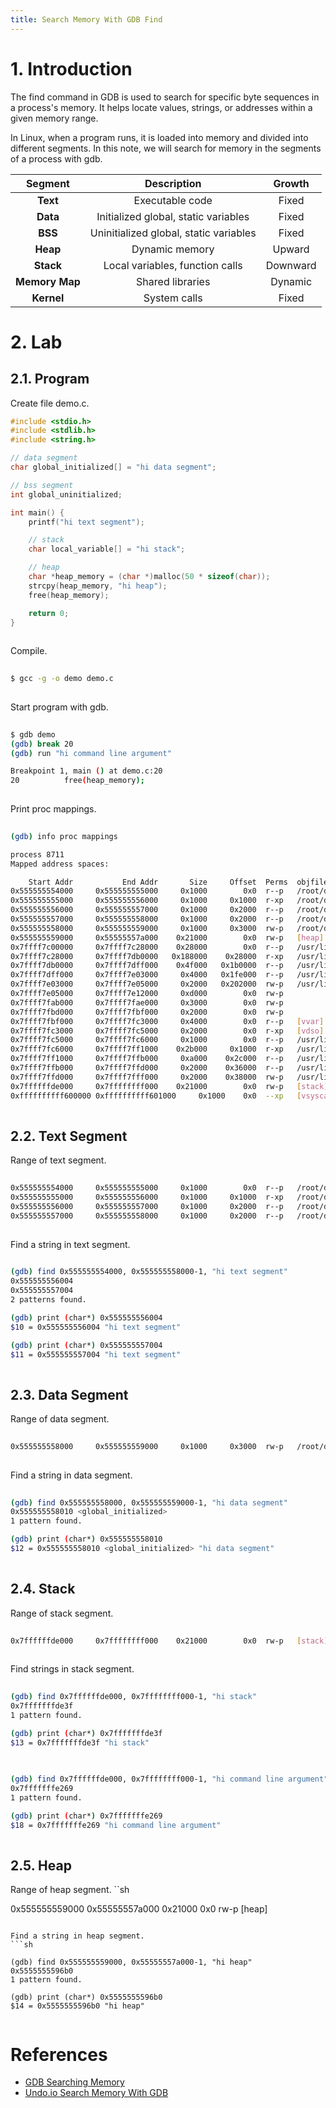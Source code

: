 ```yaml
---
title: Search Memory With GDB Find
---
```


# 1. Introduction
The find command in GDB is used to search for specific byte sequences in a process's memory. It helps locate values, strings, or addresses within a given memory range.  
  
In Linux, when a program runs, it is loaded into memory and divided into different segments. In this note, we will search for memory in the segments of a process with gdb. 

| **Segment**   | **Description**                 | **Growth**  |
|:------------:|:--------------------------------:|:----------:|
| **Text** | Executable code | Fixed      |
| **Data** | Initialized global, static variables | Fixed      |
| **BSS**  | Uninitialized global, static variables | Fixed      |
| **Heap**     | Dynamic memory | Upward     |
| **Stack**    | Local variables, function calls | Downward   |
| **Memory Map** | Shared libraries | Dynamic    |
| **Kernel**   | System calls | Fixed      |


# 2. Lab

## 2.1. Program
Create file demo.c.
```c++
#include <stdio.h>
#include <stdlib.h>
#include <string.h>

// data segment
char global_initialized[] = "hi data segment";

// bss segment
int global_uninitialized;

int main() {
    printf("hi text segment");

    // stack
    char local_variable[] = "hi stack";

    // heap
    char *heap_memory = (char *)malloc(50 * sizeof(char));    
    strcpy(heap_memory, "hi heap");    
    free(heap_memory);

    return 0;
}
  
```

Compile.
```sh
  
$ gcc -g -o demo demo.c
  
```

Start program with gdb.
```sh
  
$ gdb demo
(gdb) break 20
(gdb) run "hi command line argument"

Breakpoint 1, main () at demo.c:20
20          free(heap_memory);
  
```

Print proc mappings.
```sh
  
(gdb) info proc mappings

process 8711
Mapped address spaces:

    Start Addr           End Addr       Size     Offset  Perms  objfile
0x555555554000     0x555555555000     0x1000        0x0  r--p   /root/demo/demo
0x555555555000     0x555555556000     0x1000     0x1000  r-xp   /root/demo/demo
0x555555556000     0x555555557000     0x1000     0x2000  r--p   /root/demo/demo
0x555555557000     0x555555558000     0x1000     0x2000  r--p   /root/demo/demo
0x555555558000     0x555555559000     0x1000     0x3000  rw-p   /root/demo/demo
0x555555559000     0x55555557a000    0x21000        0x0  rw-p   [heap]
0x7ffff7c00000     0x7ffff7c28000    0x28000        0x0  r--p   /usr/lib/x86_64-linux-gnu/libc.so.6
0x7ffff7c28000     0x7ffff7db0000   0x188000    0x28000  r-xp   /usr/lib/x86_64-linux-gnu/libc.so.6
0x7ffff7db0000     0x7ffff7dff000    0x4f000   0x1b0000  r--p   /usr/lib/x86_64-linux-gnu/libc.so.6
0x7ffff7dff000     0x7ffff7e03000     0x4000   0x1fe000  r--p   /usr/lib/x86_64-linux-gnu/libc.so.6
0x7ffff7e03000     0x7ffff7e05000     0x2000   0x202000  rw-p   /usr/lib/x86_64-linux-gnu/libc.so.6
0x7ffff7e05000     0x7ffff7e12000     0xd000        0x0  rw-p   
0x7ffff7fab000     0x7ffff7fae000     0x3000        0x0  rw-p   
0x7ffff7fbd000     0x7ffff7fbf000     0x2000        0x0  rw-p   
0x7ffff7fbf000     0x7ffff7fc3000     0x4000        0x0  r--p   [vvar]
0x7ffff7fc3000     0x7ffff7fc5000     0x2000        0x0  r-xp   [vdso]
0x7ffff7fc5000     0x7ffff7fc6000     0x1000        0x0  r--p   /usr/lib/x86_64-linux-gnu/ld-linux-x86-64.so.2
0x7ffff7fc6000     0x7ffff7ff1000    0x2b000     0x1000  r-xp   /usr/lib/x86_64-linux-gnu/ld-linux-x86-64.so.2
0x7ffff7ff1000     0x7ffff7ffb000     0xa000    0x2c000  r--p   /usr/lib/x86_64-linux-gnu/ld-linux-x86-64.so.2
0x7ffff7ffb000     0x7ffff7ffd000     0x2000    0x36000  r--p   /usr/lib/x86_64-linux-gnu/ld-linux-x86-64.so.2
0x7ffff7ffd000     0x7ffff7fff000     0x2000    0x38000  rw-p   /usr/lib/x86_64-linux-gnu/ld-linux-x86-64.so.2
0x7ffffffde000     0x7ffffffff000    0x21000        0x0  rw-p   [stack]
0xffffffffff600000 0xffffffffff601000     0x1000    0x0  --xp   [vsyscall]
  
```

## 2.2. Text Segment
Range of text segment.
```sh
  
0x555555554000     0x555555555000     0x1000        0x0  r--p   /root/demo/demo
0x555555555000     0x555555556000     0x1000     0x1000  r-xp   /root/demo/demo
0x555555556000     0x555555557000     0x1000     0x2000  r--p   /root/demo/demo
0x555555557000     0x555555558000     0x1000     0x2000  r--p   /root/demo/demo
  
```

Find a string in text segment.
```sh
  
(gdb) find 0x555555554000, 0x555555558000-1, "hi text segment"
0x555555556004
0x555555557004
2 patterns found.

(gdb) print (char*) 0x555555556004
$10 = 0x555555556004 "hi text segment"

(gdb) print (char*) 0x555555557004
$11 = 0x555555557004 "hi text segment"
  
```

## 2.3. Data Segment
Range of data segment.
```sh
  
0x555555558000     0x555555559000     0x1000     0x3000  rw-p   /root/demo/demo
  
```

Find a string in data segment.
```sh
  
(gdb) find 0x555555558000, 0x555555559000-1, "hi data segment"
0x555555558010 <global_initialized>
1 pattern found.

(gdb) print (char*) 0x555555558010
$12 = 0x555555558010 <global_initialized> "hi data segment"
  
```

## 2.4. Stack
Range of stack segment.
```sh
  
0x7ffffffde000     0x7ffffffff000    0x21000        0x0  rw-p   [stack]
  
```

Find strings in stack segment.
```sh
  
(gdb) find 0x7ffffffde000, 0x7ffffffff000-1, "hi stack"
0x7fffffffde3f
1 pattern found.

(gdb) print (char*) 0x7fffffffde3f
$13 = 0x7fffffffde3f "hi stack"
  
```

```sh
  
(gdb) find 0x7ffffffde000, 0x7ffffffff000-1, "hi command line argument"
0x7fffffffe269
1 pattern found.

(gdb) print (char*) 0x7fffffffe269
$18 = 0x7fffffffe269 "hi command line argument"
  
```

## 2.5. Heap
Range of heap segment.
``sh
  
0x555555559000     0x55555557a000    0x21000        0x0  rw-p   [heap]
  
```

Find a string in heap segment.
```sh
  
(gdb) find 0x555555559000, 0x55555557a000-1, "hi heap"
0x5555555596b0
1 pattern found.

(gdb) print (char*) 0x5555555596b0
$14 = 0x5555555596b0 "hi heap"
  
```


# References
- [GDB Searching Memory](https://sourceware.org/gdb/current/onlinedocs/gdb.html/Searching-Memory.html)
- [Undo.io Search Memory With GDB](https://undo.io/resources/gdb-watchpoint/how-search-byte-sequence-memory-gdb-command-find)
